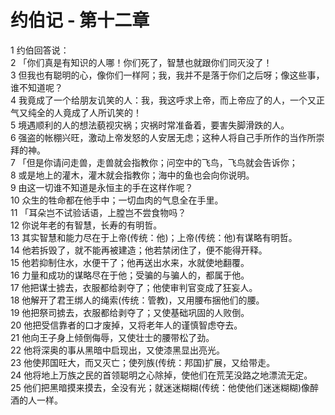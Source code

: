 # 约伯记 - 第十二章
  
 1 约伯回答说：  
 2 「你们真是有知识的人哪！你们死了，智慧也就跟你们同灭没了！  
 3 但我也有聪明的心，像你们一样阿；我，我并不是落于你们之后呀；像这些事，谁不知道呢？  
 4 我竟成了一个给朋友讥笑的人：我，我这呼求上帝，而上帝应了的人，一个又正气又纯全的人竟成了人所讥笑的！  
 5 境遇顺利的人的想法藐视灾祸；灾祸时常准备着，要害失脚滑跌的人。  
 6 强盗的帐棚兴旺，激动上帝发怒的人安居无虑；这种人将自己手所作的当作所崇拜的神。  
 7 「但是你请问走兽，走兽就会指教你；问空中的飞鸟，飞鸟就会告诉你；  
 8 或是地上的灌木，灌木就会指教你；海中的鱼也会向你说明。  
 9 由这一切谁不知道是永恒主的手在这样作呢？  
 10 众生的牲命都在他手中；一切血肉的气息全在手里。  
 11 「耳朵岂不试验话语，上膛岂不尝食物吗？  
 12 你说年老的有智慧，长寿的有明哲。  
 13 其实智慧和能力尽在于上帝(传统：他)；上帝(传统：他)有谋略有明哲。  
 14 他若拆毁了，就不能再被建造；他若禁闭住了，便不能得开释。  
 15 他若抑制住水，水便干了；他再送出水来，水就使地翻覆。  
 16 力量和成功的谋略尽在于他；受骗的与骗人的，都属于他。  
 17 他把谋士掳去，衣服都给剥夺了；他使审判官变成了狂妄人。  
 18 他解开了君王绑人的绳索(传统：管教)，又用腰布捆他们的腰。  
 19 他把祭司掳去，衣服都给剥夺了；又使基础巩固的人败倒。  
 20 他把受信靠者的口才废掉，又将老年人的谨慎智虑夺去。  
 21 他向王子身上倾倒侮辱，又使壮士的腰带松了劲。  
 22 他将深奥的事从黑暗中启现出，又使漆黑显出亮光。  
 23 他使邦国旺大，而又灭亡；使列族(传统：邦国)扩展，又给带走。  
 24 他将地上万族之民的首领聪明之心除掉，使他们在荒芜没路之地漂流无定。  
 25 他们把黑暗摸来摸去，全没有光；就迷迷糊糊(传统：他使他们迷迷糊糊)像醉酒的人一样。